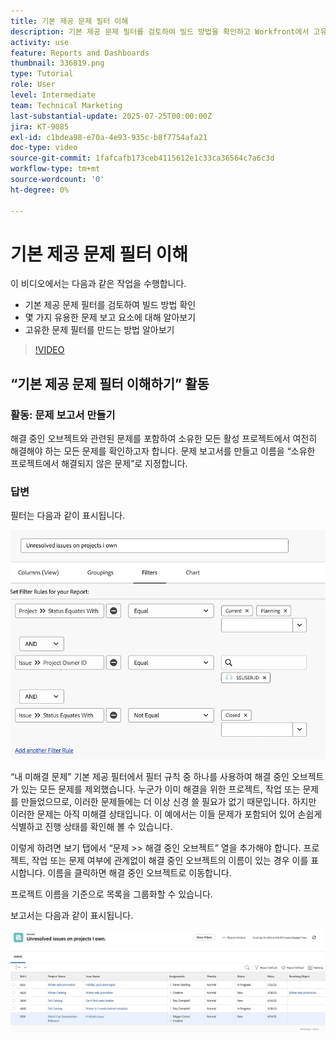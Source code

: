 ```yaml
---
title: 기본 제공 문제 필터 이해
description: 기본 제공 문제 필터를 검토하여 빌드 방법을 확인하고 Workfront에서 고유한 문제 필터를 생성하는 방법을 알아봅니다.
activity: use
feature: Reports and Dashboards
thumbnail: 336819.png
type: Tutorial
role: User
level: Intermediate
team: Technical Marketing
last-substantial-update: 2025-07-25T00:00:00Z
jira: KT-9085
exl-id: c1bdea98-e70a-4e93-935c-b8f7754afa21
doc-type: video
source-git-commit: 1fafcafb173ceb4115612e1c33ca36564c7a6c3d
workflow-type: tm+mt
source-wordcount: '0'
ht-degree: 0%

---
```


# 기본 제공 문제 필터 이해

이 비디오에서는 다음과 같은 작업을 수행합니다.

* 기본 제공 문제 필터를 검토하여 빌드 방법 확인
* 몇 가지 유용한 문제 보고 요소에 대해 알아보기
* 고유한 문제 필터를 만드는 방법 알아보기

>[!VIDEO](https://video.tv.adobe.com/v/336819/?quality=12&learn=on)


## “기본 제공 문제 필터 이해하기” 활동


### 활동: 문제 보고서 만들기

해결 중인 오브젝트와 관련된 문제를 포함하여 소유한 모든 활성 프로젝트에서 여전히 해결해야 하는 모든 문제를 확인하고자 합니다. 문제 보고서를 만들고 이름을 “소유한 프로젝트에서 해결되지 않은 문제”로 지정합니다.

### 답변

필터는 다음과 같이 표시됩니다.

![문제 필터를 만드는 화면 이미지](assets/opening-built-in-issue-filters-1.png)

“내 미해결 문제” 기본 제공 필터에서 필터 규칙 중 하나를 사용하여 해결 중인 오브젝트가 있는 모든 문제를 제외했습니다. 누군가 이미 해결을 위한 프로젝트, 작업 또는 문제를 만들었으므로, 이러한 문제들에는 더 이상 신경 쓸 필요가 없기 때문입니다. 하지만 이러한 문제는 아직 미해결 상태입니다. 이 예에서는 이들 문제가 포함되어 있어 손쉽게 식별하고 진행 상태를 확인해 볼 수 있습니다.

이렇게 하려면 보기 탭에서 “문제 >> 해결 중인 오브젝트” 열을 추가해야 합니다. 프로젝트, 작업 또는 문제 여부에 관계없이 해결 중인 오브젝트의 이름이 있는 경우 이를 표시합니다. 이름을 클릭하면 해결 중인 오브젝트로 이동합니다.

프로젝트 이름을 기준으로 목록을 그룹화할 수 있습니다.

보고서는 다음과 같이 표시됩니다.

![문제 보고서 이미지](assets/opening-built-in-issue-filters-2.png)
